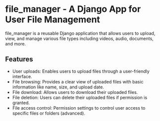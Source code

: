 # file_manager - A Django App for User File Management
file_manager is a reusable Django application that allows users to upload, view, and manage various file types including videos, audio, documents, and more.

## Features
- User uploads: Enables users to upload files through a user-friendly interface.
- File browsing: Provides a clear view of uploaded files with basic information like name, size, and upload date.
- File download: Allows users to download their uploaded files.
- File deletion: Users can delete their uploaded files if permission is granted.
- File access control: Permission settings to control user access to specific files or folders (advanced).